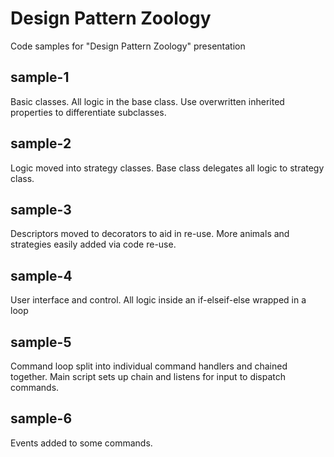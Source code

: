 Design Pattern Zoology
======================
Code samples for "Design Pattern Zoology" presentation

sample-1
--------
Basic classes. All logic in the base class. Use overwritten inherited properties to differentiate subclasses.

sample-2
--------
Logic moved into strategy classes. Base class delegates all logic to strategy class.

sample-3
--------
Descriptors moved to decorators to aid in re-use. More animals and strategies easily added via code re-use.

sample-4
--------
User interface and control. All logic inside an if-elseif-else wrapped in a loop

sample-5
--------
Command loop split into individual command handlers and chained together. Main script sets up chain and listens for input to dispatch commands.

sample-6
--------
Events added to some commands.